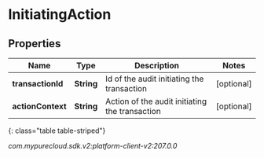 # InitiatingAction


## Properties

| Name | Type | Description | Notes |
| ------------ | ------------- | ------------- | ------------- |
| **transactionId** | **String** | Id of the audit initiating the transaction |  [optional] |
| **actionContext** | **String** | Action of the audit initiating the transaction |  [optional] |
{: class="table table-striped"}




_com.mypurecloud.sdk.v2:platform-client-v2:207.0.0_
